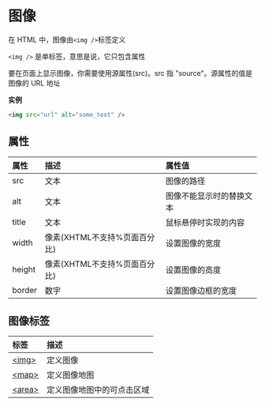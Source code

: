 # 图像

在 HTML 中，图像由`<img />`标签定义

`<img />` 是单标签，意思是说，它只包含属性

要在页面上显示图像，你需要使用源属性(src)。src 指 "source"。源属性的值是图像的 URL 地址

**实例**

```html
<img src="url" alt="some_text" />
```

## 属性

|属性|描述|属性值|
|:---|:---|:---|
|src|文本|图像的路径|
|alt|文本|图像不能显示时的替换文本|
|title|文本|鼠标悬停时实现的内容|
|width|像素(XHTML不支持%页面百分比)|设置图像的宽度|
|height|像素(XHTML不支持%页面百分比)|设置图像的高度|
|border|数字|设置图像边框的宽度|

## 图像标签

|标签|描述|
|:---|:---|
|[\<img>](https://www.w3cschool.cn/htmltags/tag-img.html)|定义图像|
|[\<map>](https://www.w3cschool.cn/htmltags/tag-map.html)|定义图像地图|
|[\<area>](https://www.w3cschool.cn/htmltags/tag-area.html)|定义图像地图中的可点击区域|
